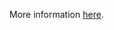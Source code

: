 More information [here](https://docs.prismacloud.io/en/enterprise-edition/policy-reference/aws-policies/aws-general-policies/general-15).

